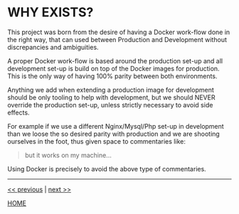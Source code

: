 # WHY EXISTS?

This project was born from the desire of having a Docker work-flow done in the right way, that can used between
Production and Development without discrepancies and ambiguities.

A proper Docker work-flow is based around the production set-up and all development set-up is build on top of the Docker
images for production. This is the only way of having 100% parity between both environments.

Anything we add when extending a production image for development should be only tooling to help with development, but
we should NEVER override the production set-up, unless strictly necessary to avoid side effects.

For example if we use a different Nginx/Mysql/Php set-up in development than we loose the so desired parity with
production and we are shooting ourselves in the foot, thus given space to commentaries like:

> but it works on my machine...

Using Docker is precisely to avoid the above type of commentaries.


---

[<< previous](https://gitlab.com/exadra37-docker/php/docker-stack/blob/master/README.md) | [next >>](https://gitlab.com/exadra37-docker/php/docker-stack/blob/master/docs/the-package/what_is_it.md)

[HOME](https://gitlab.com/exadra37-docker/php/docker-stack/blob/master/README.md)

